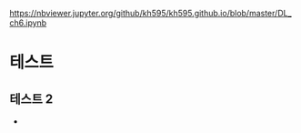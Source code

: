 https://nbviewer.jupyter.org/github/kh595/kh595.github.io/blob/master/DL_ch6.ipynb

# 테스트
## 테스트 2
* 
